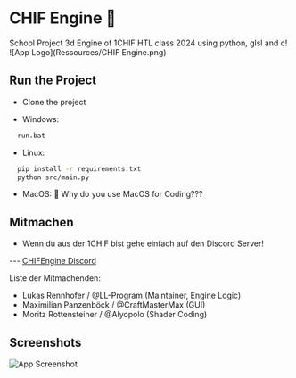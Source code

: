
# CHIF Engine 🚀
School Project 3d Engine of 1CHIF HTL class 2024 using python, glsl and c!
![App Logo](Ressources/CHIF Engine.png)

## Run the Project

 - Clone the project

- Windows:
```bash
  run.bat
```

- Linux:

```bash
  pip install -r requirements.txt
  python src/main.py
```
 - MacOS: 🤷 Why do you use MacOS for Coding???

## Mitmachen
 - Wenn du aus der 1CHIF bist gehe einfach auf den Discord Server!

--- [CHIFEngine Discord](https://discord.gg/KfNVQbYK)

Liste der Mitmachenden:

 - Lukas Rennhofer / @LL-Program (Maintainer, Engine Logic)
 - Maximilian Panzenböck / @CraftMasterMax (GUI)
 - Moritz Rottensteiner / 
@Alyopolo (Shader Coding)
## Screenshots

![App Screenshot](Ressources/Screenshot1.png)
